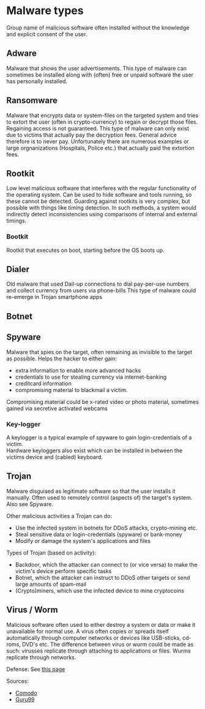 # Malware types
Group name of malicious software often installed without the knowledge and explicit consent of the user.

## Adware
Malware that shows the user advertisements. This type of malware can sometimes be installed along with (often) free or unpaid software the user has personally installed.

## Ransomware
Malware that encrypts data or system-files on the targeted system and tries to extort the user (often in crypto-currency) to regain or decrypt those files. 
Regaining access is not guaranteed. This type of malware can only exist due to victims that actually pay the decryption fees. General advice therefore is to never pay. 
Unfortunately there are numerous examples or large orgnanizations (Hospitals, Police etc.) that actually paid the extortion fees. 

## Rootkit
Low level malicious software that interferes with the regular functionality of the operating system. Can be used to hide software and tools running, 
so these cannot be detected. Guarding against rootkits is very complex, but possible with things like timing detection. In such methods, a system would indirectly 
detect inconsistencies using comparisons of internal and external timings.

### Bootkit
Rootkit that executes on boot, starting before the OS boots up.

## Dialer
Old malware that used Dail-up connections to dial pay-per-use numbers and collect currency from users via phone-bills
This type of malware could re-emerge in Trojan smartphone apps

## Botnet


## Spyware
Malware that spies on the target, often remaining as invisible to the target as possible. 
Helps the hacker to either gain:
* extra information to enable more advanced hacks
* credentials to use for stealing currency via internet-banking
* creditcard information
* compromising material to blackmail a victim.

Compromising material could be x-rated video or photo material, sometimes gained via secretive activated webcams

### Key-logger
A keylogger is a typical example of spyware to gain login-credentials of a victim.<br>
Hardware keyloggers also exist which can be installed in between the victims device and (cabled) keyboard. 

## Trojan
Malware disguised as legitimate software so that the user installs it manually. Often used to remotely control (aspects of) the target's system.
Also see Spyware.

Other malicious activities a Trojan can do:
* Use the infected system in botnets for DDoS attacks, crypto-mining etc.
* Steal sensitive data or login-credentials (spyware) or bank-money
* Modify or damage the system's applications and files

Types of Trojan (based on activity):
* Backdoor, which the attacker can connect to (or vice versa) to make the victim's device perform specific tasks
* Botnet, which the attacker can instruct to DDoS other targets or send large amounts of spam-mail
* (Crypto)miners, which use the infected device to mine cryptocoins

## Virus / Worm
Malicious software often used to either destroy a system or data or make it unavailable for normal use. 
A virus often copies or spreads itself automatically through computer networks or devices like USB-sticks, cd-roms, DVD's etc.
The difference between virus or wurm could be made as such: virusses replicate through attaching to applications or files. Wurms replicate through networks.



Defense: See [this page](./defense/malware.md)


Sources:
* [Comodo](https://antivirus.comodo.com/blog/computer-safety/malware-vs-viruses-whats-difference/)
* [Guru99](https://www.guru99.com/learn-everything-about-trojans-viruses-and-worms.html)